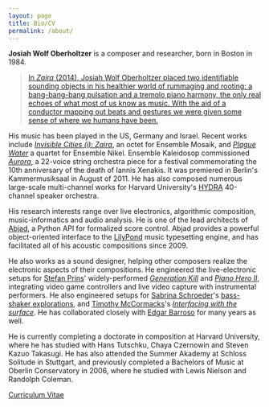 ```yaml
---
layout: page
title: Bio/CV
permalink: /about/
---
```


**Josiah Wolf Oberholtzer** is a composer and researcher, born in Boston in
1984.

> [In *Zaira* (2014), Josiah Wolf Oberholtzer placed two identifiable sounding
> objects in his healthier world of rummaging and rooting: a bang-bang-bang
> pulsation and a tremolo piano harmony, the only real echoes of what most of
> us know as music. With the aid of a conductor mapping out beats and gestures
> we were given some sense of where we humans have been.][review]

His music has been played in the US, Germany and Israel. Recent works include
[*Invisible Cities (i): Zaira*][zaira], an octet for Ensemble Mosaik, and
[*Plague Water*][pw] a quartet for Ensemble Nikel. Ensemble Kaleidosop
commissioned [*Aurora*][aurora], a 22-voice string orchestra piece for a
festival commemorating the 10th anniversary of the death of Iannis Xenakis. It
was premiered in Berlin's Kammermusiksaal in August of 2011. He has also
composed numerous large-scale multi-channel works for Harvard University's
[HYDRA][hydra] 40-channel speaker orchestra.

His research interests range over live electronics, algorithmic composition,
music-informatics and audio analysis. He is one of the lead architects of
[Abjad][abjad], a Python API for formalized score control. Abjad provides a
powerful object-oriented interface to the [LilyPond][lilypond] music
typesetting engine, and has facilitated all of his acoustic compositions since
2009.

He also works as a sound designer, helping other composers realize the
electronic aspects of their compositions. He engineered the live-electronic
setups for [Stefan Prins][prins]' widely-performed [*Generation Kill*][genkill]
and [*Piano Hero II*][ph2], integrating video game controllers and live video
capture with instrumental performers. He also engineered setups for [Sabrina
Schroeder][schroeder]'s [bass-shaker explorations][shakers], and [Timothy
McCormacks][mccormack]'s [*Interfacing with the surface*][surface]. He has
collaborated closely with [Edgar Barroso][barroso] for many years as well.

He is currently completing a doctorate in composition at Harvard University,
where he has studied with Hans Tutschku, Chaya Czernowin and Steven Kazuo
Takasugi. He has also attended the Summer Akademy at Schloss Solitude in
Stuttgart, and previously completed a Bachelors of Music at Oberlin
Conservatory in 2006, where he studied with Lewis Nielson and Randolph Coleman.

[Curriculum Vitae][cv]

[abjad]: /code/abjad/
[aurora]: /scores/aurora/
[barroso]: http://edgarbarroso.net/
[cv]: /assets/pdfs/JosiahWolfOberholtzer_CV.pdf
[genkill]: http://vimeo.com/63164780
[hydra]: http://huseac.fas.harvard.edu/hydra/
[lilypond]: http://lilypond.org
[ph2]: http://vimeo.com/67093231 
[pw]: /scores/plague-water/
[schroeder]: http://sabrinaschroeder.com
[shakers]: https://www.youtube.com/watch?v=pmhTjWLeZtM
[prins]: http://www.stefanprins.be
[surface]: https://soundcloud.com/timothy-mccormack/interfacing-with-the-surface
[mccormack]: http://www.timothy-mccormack.com/
[zaira]: /scores/zaira/

[review]: http://www.classical-scene.com/2014/10/05/harvard-new-music/
